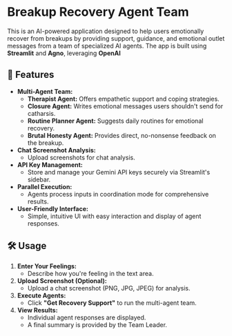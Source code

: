 # Breakup Recovery Agent Team

This is an AI-powered application designed to help users emotionally recover from breakups by providing support, guidance, and emotional outlet messages from a team of specialized AI agents. The app is built using **Streamlit** and **Agno**, leveraging **OpenAI**

## 🚀 Features

-  **Multi-Agent Team:** 
    - **Therapist Agent:** Offers empathetic support and coping strategies.
    - **Closure Agent:** Writes emotional messages users shouldn't send for catharsis.
    - **Routine Planner Agent:** Suggests daily routines for emotional recovery.
    - **Brutal Honesty Agent:** Provides direct, no-nonsense feedback on the breakup.
-  **Chat Screenshot Analysis:**
    - Upload screenshots for chat analysis.
-  **API Key Management:**
    - Store and manage your Gemini API keys securely via Streamlit's sidebar.
-  **Parallel Execution:** 
    - Agents process inputs in coordination mode for comprehensive results.
-  **User-Friendly Interface:** 
    - Simple, intuitive UI with easy interaction and display of agent responses.

## 🛠️ Usage

1. **Enter Your Feelings:** 
    - Describe how you're feeling in the text area.
2. **Upload Screenshot (Optional):**
    - Upload a chat screenshot (PNG, JPG, JPEG) for analysis.
3. **Execute Agents:**
    - Click **"Get Recovery Support"** to run the multi-agent team.
4. **View Results:**
    - Individual agent responses are displayed.
    - A final summary is provided by the Team Leader.
